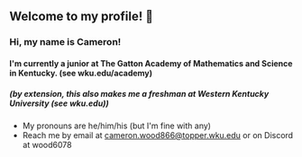 ## Welcome to my profile! 👋

<!--
**cameron-gams/cameron-gams** is a ✨ _special_ ✨ repository because its `README.md` (this file) appears on your GitHub profile.

Here are some ideas to get you started:

- 🔭 I’m currently working on ...
- 🌱 I’m currently learning ...
- 👯 I’m looking to collaborate on ...
- 🤔 I’m looking for help with ...
- 💬 Ask me about ...
- 📫 How to reach me: ...
- 😄 Pronouns: ...
- ⚡ Fun fact: ...
-->

### Hi, my name is Cameron!
#### I'm currently a junior at The Gatton Academy of Mathematics and Science in Kentucky. (see wku.edu/academy)
##### (by extension, this also makes me a freshman at Western Kentucky University (see wku.edu))

- My pronouns are he/him/his (but I'm fine with any)
- Reach me by email at [cameron.wood866@topper.wku.edu](mailto:cameron.wood866@topper.wku.edu) or on Discord at wood6078
